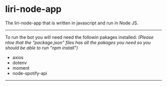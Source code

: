 # liri-node-app


The liri-node-app that is written in javascript and run in Node JS.  


***
To run the bot you will need need the followin pakages installed:
*(Please ntoe that the "package.json" files has all the pakages you need so you should be able to run "npm install")*

- axios
- dotenv
- moment
- node-spotify-api

***

